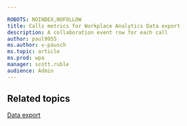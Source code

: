 ```yaml
---

ROBOTS: NOINDEX,NOFOLLOW
title: Calls metrics for Workplace Analytics Data export
description: A collaboration event row for each call
author: paul9955
ms.author: v-pausch
ms.topic: article
ms.prod: wpa
manager: scott.ruble
audience: Admin
---
```



## Related topics

[Data export](./data-access.md)

